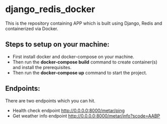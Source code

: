 # django_redis_docker
This is the repository containing APP which is built using Django, Redis and containerized via Docker.

## Steps to setup on your machine:
- First install docker and docker-compose on your machine.
- Then run the <b>docker-compose build</b> command to create container(s) and install the prerequisites.
- Then run the <b>docker-compose up</b> command to start the project.

## Endpoints:
There are two endpoints which you can hit.
- Health check endpoint http://0.0.0.0:8000/metar/ping
- Get weather info endpoint http://0.0.0.0:8000/metar/info?scode=AABP
